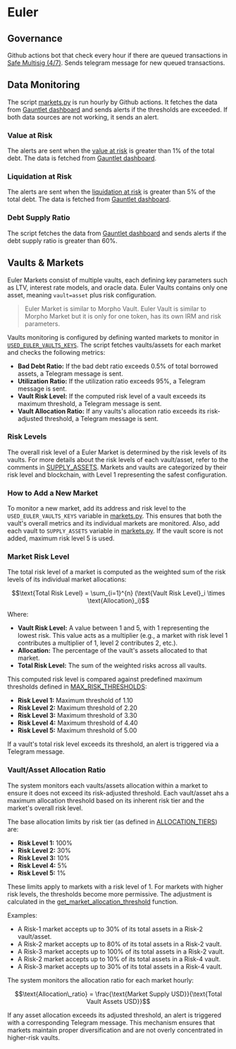 # Euler

## Governance

Github actions bot that check every hour if there are queued transactions in [Safe Multisig (4/7)](https://app.safe.global/transactions/queue?safe=eth%3A0xcAD001c30E96765aC90307669d578219D4fb1DCe). Sends telegram message for new queued transactions.

## Data Monitoring

The script [markets.py](markets.py) is run hourly by Github actions. It fetches the data from [Gauntlet dashboard](https://dashboards.gauntlet.xyz/protocols/euler) and sends alerts if the thresholds are exceeded. If both data sources are not working, it sends an alert.

### Value at Risk

The alerts are sent when the [value at risk](markets.py#129) is greater than 1% of the total debt. The data is fetched from [Gauntlet dashboard](https://dashboards.gauntlet.xyz/protocols/euler).

### Liquidation at Risk

The alerts are sent when the [liquidation at risk](markets.py#L141) is greater than 5% of the total debt. The data is fetched from [Gauntlet dashboard](https://dashboards.gauntlet.xyz/protocols/euler).

### Debt Supply Ratio

The script fetches the data from [Gauntlet dashboard](https://dashboards.gauntlet.xyz/protocols/euler) and sends alerts if the debt supply ratio is greater than 60%.

## Vaults & Markets

Euler Markets consist of multiple vaults, each defining key parameters such as LTV, interest rate models, and oracle data. Euler Vaults contains only one asset, meaning `vault=asset` plus risk configuration.

> Euler Market is similar to Morpho Vault. Euler Vault is similar to Morpho Market but it is only for one token, has its own IRM and risk parameters.

Vaults monitoring is configured by defining wanted markets to monitor in [`USED_EULER_VAULTS_KEYS`](./markets.py#12). The script fetches vaults/assets for each market and checks the following metrics:

- **Bad Debt Ratio:** If the bad debt ratio exceeds 0.5% of total borrowed assets, a Telegram message is sent.
- **Utilization Ratio:** If the utilization ratio exceeds 95%, a Telegram message is sent.
- **Vault Risk Level:** If the computed risk level of a vault exceeds its maximum threshold, a Telegram message is sent.
- **Vault Allocation Ratio:** If any vaults's allocation ratio exceeds its risk-adjusted threshold, a Telegram message is sent.

### Risk Levels

The overall risk level of a Euler Market is determined by the risk levels of its vaults. For more details about the risk levels of each vault/asset, refer to the comments in [SUPPLY_ASSETS](./markets.py#L12). Markets and vaults are categorized by their risk level and blockchain, with Level 1 representing the safest configuration.

### How to Add a New Market

To monitor a new market, add its address and risk level to the `USED_EULER_VAULTS_KEYS` variable in [markets.py](./markets.py#L12). This ensures that both the vault's overall metrics and its individual markets are monitored. Also, add each vault to `SUPPLY_ASSETS` variable in [markets.py](./markets.py#L17). If the vault score is not added, maximum risk level 5 is used.

### Market Risk Level

The total risk level of a market is computed as the weighted sum of the risk levels of its individual market allocations:

```math
\text{Total Risk Level} = \sum_{i=1}^{n} (\text{Vault Risk Level}_i \times \text{Allocation}_i)
```

Where:

- **Vault Risk Level:** A value between 1 and 5, with 1 representing the lowest risk. This value acts as a multiplier (e.g., a market with risk level 1 contributes a multiplier of 1, level 2 contributes 2, etc.).
- **Allocation:** The percentage of the vault's assets allocated to that market.
- **Total Risk Level:** The sum of the weighted risks across all vaults.

This computed risk level is compared against predefined maximum thresholds defined in [MAX_RISK_THRESHOLDS](./markets.py#L88):

- **Risk Level 1:** Maximum threshold of 1.10
- **Risk Level 2:** Maximum threshold of 2.20
- **Risk Level 3:** Maximum threshold of 3.30
- **Risk Level 4:** Maximum threshold of 4.40
- **Risk Level 5:** Maximum threshold of 5.00

If a vault's total risk level exceeds its threshold, an alert is triggered via a Telegram message.

### Vault/Asset Allocation Ratio

The system monitors each vaults/assets allocation within a market to ensure it does not exceed its risk-adjusted threshold. Each vault/asset ahs a maximum allocation threshold based on its inherent risk tier and the market's overall risk level.

The base allocation limits by risk tier (as defined in [ALLOCATION_TIERS](./markets.py#L17)) are:

- **Risk Level 1:** 100%
- **Risk Level 2:** 30%
- **Risk Level 3:** 10%
- **Risk Level 4:** 5%
- **Risk Level 5:** 1%

These limits apply to markets with a risk level of 1. For markets with higher risk levels, the thresholds become more permissive. The adjustment is calculated in the [get_market_allocation_threshold](./markets.py#L143) function.

Examples:

- A Risk-1 market accepts up to 30% of its total assets in a Risk-2 vault/asset.
- A Risk-2 market accepts up to 80% of its total assets in a Risk-2 vault.
- A Risk-3 market accepts up to 100% of its total assets in a Risk-2 vault.
- A Risk-2 market accepts up to 10% of its total assets in a Risk-4 vault.
- A Risk-3 market accepts up to 30% of its total assets in a Risk-4 vault.

The system monitors the allocation ratio for each market hourly:

```math
\text{Allocation\_ratio} = \frac{\text{Market Supply USD}}{\text{Total Vault Assets USD}}
```

If any asset allocation exceeds its adjusted threshold, an alert is triggered with a corresponding Telegram message. This mechanism ensures that markets maintain proper diversification and are not overly concentrated in higher-risk vaults.

